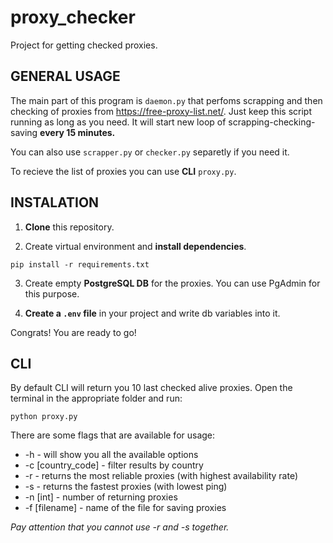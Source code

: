 # proxy_checker
Project for getting checked proxies.

## GENERAL USAGE
The main part of this program is `daemon.py` that perfoms scrapping and then checking of proxies from https://free-proxy-list.net/. Just keep this script running as long as you need. It will start new loop of scrapping-checking-saving **every 15 minutes.**

You can also use `scrapper.py` or `checker.py` separetly if you need it.

To recieve the list of proxies you can use **CLI** `proxy.py`.

## INSTALATION
1. **Clone** this repository.

2. Create virtual environment and **install dependencies**.
```
pip install -r requirements.txt
```

3. Create empty **PostgreSQL DB** for the proxies. You can use PgAdmin for this purpose. 

4. **Create a `.env` file** in your project and write db variables into it.

Congrats! You are ready to go!

## CLI
By default CLI will return you 10 last checked alive proxies. Open the terminal in the appropriate folder and run:
```
python proxy.py
```
There are some flags that are available for usage:
- -h - will show you all the available options
- -c [country_code] - filter results by country
- -r - returns the most reliable proxies (with highest availability rate)
- -s - returns the fastest proxies (with lowest ping)
- -n [int] - number of returning proxies
- -f [filename] - name of the file for saving proxies

_Pay attention that you cannot use -r and -s together._
